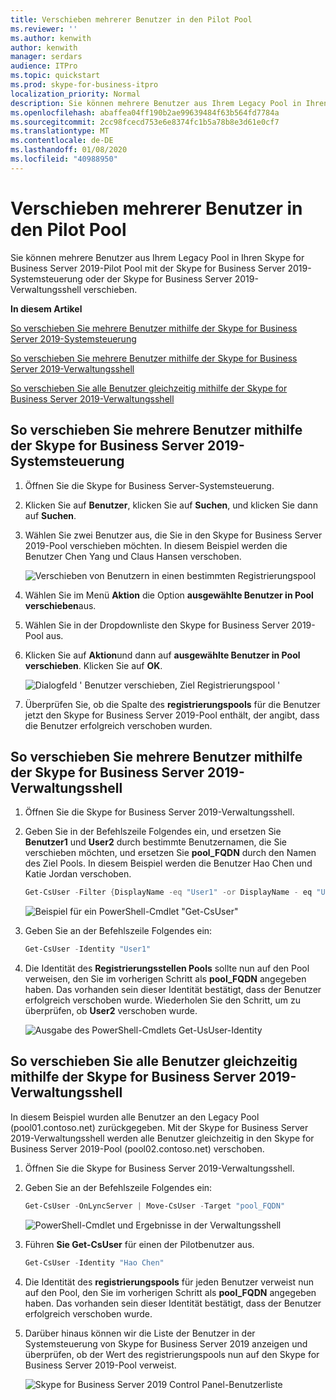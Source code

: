 ```yaml
---
title: Verschieben mehrerer Benutzer in den Pilot Pool
ms.reviewer: ''
ms.author: kenwith
author: kenwith
manager: serdars
audience: ITPro
ms.topic: quickstart
ms.prod: skype-for-business-itpro
localization_priority: Normal
description: Sie können mehrere Benutzer aus Ihrem Legacy Pool in Ihren Skype for Business Server 2019-Pilot Pool mit der Skype for Business Server 2019-Systemsteuerung oder der Skype for Business Server 2019-Verwaltungsshell verschieben.
ms.openlocfilehash: abaffea04ff190b2ae99639484f63b564fd7784a
ms.sourcegitcommit: 2cc98fcecd753e6e8374fc1b5a78b8e3d61e0cf7
ms.translationtype: MT
ms.contentlocale: de-DE
ms.lasthandoff: 01/08/2020
ms.locfileid: "40988950"
---
```

# <a name="move-multiple-users-to-the-pilot-pool"></a>Verschieben mehrerer Benutzer in den Pilot Pool

Sie können mehrere Benutzer aus Ihrem Legacy Pool in Ihren Skype for Business Server 2019-Pilot Pool mit der Skype for Business Server 2019-Systemsteuerung oder der Skype for Business Server 2019-Verwaltungsshell verschieben.

 **In diesem Artikel**
  
[So verschieben Sie mehrere Benutzer mithilfe der Skype for Business Server 2019-Systemsteuerung](#sectionSection0)
  
[So verschieben Sie mehrere Benutzer mithilfe der Skype for Business Server 2019-Verwaltungsshell](#sectionSection1)
  
[So verschieben Sie alle Benutzer gleichzeitig mithilfe der Skype for Business Server 2019-Verwaltungsshell](#sectionSection2)
  
  
## <a name="to-move-multiple-users-by-using-the-skype-for-business-server-2019-control-panel"></a>So verschieben Sie mehrere Benutzer mithilfe der Skype for Business Server 2019-Systemsteuerung
<a name="sectionSection0"> </a>

1. Öffnen Sie die Skype for Business Server-Systemsteuerung.
    
2. Klicken Sie auf **Benutzer**, klicken Sie auf **Suchen**, und klicken Sie dann auf **Suchen**.
    
3. Wählen Sie zwei Benutzer aus, die Sie in den Skype for Business Server 2019-Pool verschieben möchten. In diesem Beispiel werden die Benutzer Chen Yang und Claus Hansen verschoben.
    
     ![Verschieben von Benutzern in einen bestimmten Registrierungspool](../media/Migration_LyncServer_CPanel_fromLyncServer2010_MoveMultipleUsersList.JPG)
  
4. Wählen Sie im Menü **Aktion** die Option **ausgewählte Benutzer in Pool verschieben**aus.
    
5. Wählen Sie in der Dropdownliste den Skype for Business Server 2019-Pool aus.
    
6. Klicken Sie auf **Aktion**und dann auf **ausgewählte Benutzer in Pool verschieben**. Klicken Sie auf **OK**.
    
     ![Dialogfeld ' Benutzer verschieben, Ziel Registrierungspool '](../media/Migration_LyncServer_from_LyncServer2010_CPanelMoveUserSelectPoolDialog.png)
  
7. Überprüfen Sie, ob die Spalte des **registrierungspools** für die Benutzer jetzt den Skype for Business Server 2019-Pool enthält, der angibt, dass die Benutzer erfolgreich verschoben wurden. 
    
## <a name="to-move-multiple-users-by-using-the-skype-for-business-server-2019-management-shell"></a>So verschieben Sie mehrere Benutzer mithilfe der Skype for Business Server 2019-Verwaltungsshell
<a name="sectionSection1"> </a>

1. Öffnen Sie die Skype for Business Server 2019-Verwaltungsshell. 
    
2. Geben Sie in der Befehlszeile Folgendes ein, und ersetzen Sie **Benutzer1** und **User2** durch bestimmte Benutzernamen, die Sie verschieben möchten, und ersetzen Sie **pool_FQDN** durch den Namen des Ziel Pools. In diesem Beispiel werden die Benutzer Hao Chen und Katie Jordan verschoben. 
    
   ```PowerShell
   Get-CsUser -Filter {DisplayName -eq "User1" -or DisplayName - eq "User2"} | Move-CsUser -Target "pool_FQDN"
   ```

    ![Beispiel für ein PowerShell-Cmdlet "Get-CsUser"](../media/Migration_LyncServer_from_LyncServer2010_move2users.jpg)
  
3. Geben Sie an der Befehlszeile Folgendes ein: 
    
   ```PowerShell
   Get-CsUser -Identity "User1"
   ```

4. Die Identität des **Registrierungsstellen Pools** sollte nun auf den Pool verweisen, den Sie im vorherigen Schritt als **pool_FQDN** angegeben haben. Das vorhanden sein dieser Identität bestätigt, dass der Benutzer erfolgreich verschoben wurde. Wiederholen Sie den Schritt, um zu überprüfen, ob **User2** verschoben wurde. 
    
     ![Ausgabe des PowerShell-Cmdlets Get-UsUser-Identity](../media/Migration_LyncServer_from_LyncServer2010_showuser.jpg)
  
## <a name="to-move-all-users-at-the-same-time-by-using-the-skype-for-business-server-2019-management-shell"></a>So verschieben Sie alle Benutzer gleichzeitig mithilfe der Skype for Business Server 2019-Verwaltungsshell
<a name="sectionSection2"> </a>

In diesem Beispiel wurden alle Benutzer an den Legacy Pool (pool01.contoso.net) zurückgegeben. Mit der Skype for Business Server 2019-Verwaltungsshell werden alle Benutzer gleichzeitig in den Skype for Business Server 2019-Pool (pool02.contoso.net) verschoben.
  
1. Öffnen Sie die Skype for Business Server 2019-Verwaltungsshell.
    
2. Geben Sie an der Befehlszeile Folgendes ein: 
    
   ```PowerShell
   Get-CsUser -OnLyncServer | Move-CsUser -Target "pool_FQDN"
   ```

     ![PowerShell-Cmdlet und Ergebnisse in der Verwaltungsshell](../media/Migration_LyncServer_CPanel_fromLyncServer2010_Move-CSUserMultipleAll.png)
  
3. Führen **Sie Get-CsUser** für einen der Pilotbenutzer aus. 
    
   ```PowerShell
   Get-CsUser -Identity "Hao Chen"
   ```

4. Die Identität des **registrierungspools** für jeden Benutzer verweist nun auf den Pool, den Sie im vorherigen Schritt als **pool_FQDN** angegeben haben. Das vorhanden sein dieser Identität bestätigt, dass der Benutzer erfolgreich verschoben wurde. 
    
5. Darüber hinaus können wir die Liste der Benutzer in der Systemsteuerung von Skype for Business Server 2019 anzeigen und überprüfen, ob der Wert des registrierungspools nun auf den Skype for Business Server 2019-Pool verweist.
    
     ![Skype for Business Server 2019 Control Panel-Benutzerliste](../media/Migration_LyncServer_CPanel_fromLyncServer2010_Move-CSUserVerifyHao.JPG)
  

